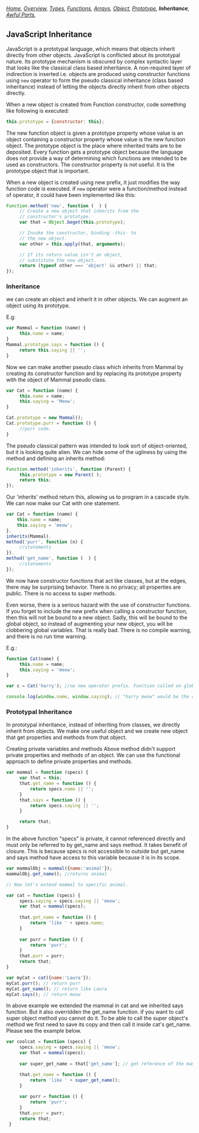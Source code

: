 ###### *[Home](https://tashbalrai.github.io)*, [Overview](/js/index.html), [Types](/js/types.html), [Functions](/js/functions.html), [Arrays](/js/arrays.html), [Object](/js/object.html), [Prototype](/js/proto.html), **Inheritance**, [Awful Parts](/js/awful.html),

## JavaScript Inheritance

JavaScript is a prototypal language, which means that objects inherit directly from other objects. JavaScript is conflicted about its prototypal nature. Its prototype mechanism is obscured by complex syntactic layer that looks like the classical class based inheritance. A non-required layer of indirection is inserted i.e. objects are produced using constructor functions using ```new``` operator to form the pseudo classical inheritance (class based inheritance) instead of letting the objects directly inherit from other objects directly.

When a new object is created from Function constructor, code something like following is executed:

```javascript
this.prototype = {constructor: this};
```

The new function object is given a prototype property whose value is an object containing a constructor property whose value is the new function object. The prototype object is the place where inherited traits are to be deposited. Every function gets a prototype object because the language does not provide a way of determining which functions are intended to be used as constructors. The constructor property is not useful. It is the prototype object that is important.

When a new object is created using new prefix, it just modifies the way function code is executed. if ```new``` operator were a function/method instead of operator, it could have been implemented like this:

```javascript
Function.method('new', function (  ) {
     // Create a new object that inherits from the
     // constructor's prototype.
     var that = Object.beget(this.prototype);

     // Invoke the constructor, binding -this- to
     // the new object.
     var other = this.apply(that, arguments);

     // If its return value isn't an object,
     // substitute the new object.
     return (typeof other === 'object' && other) || that;
});
```

### Inheritance
we can create an object and inherit it in other objects. We can augment an object using its prototype. 

E.g:
```javascript
var Mammal = function (name) {
     this.name = name;
}
Mammal.prototype.says = function () {
     return this.saying || '';
}
```

Now we can make another pseudo class which inherits from Mammal by creating its constructor function and by replacing its prototype property with the object of Mammal pseudo class.

```javascript
var Cat = function (name) {
     this.name = name;
     this.saying = 'Meow';
}

Cat.prototype = new Mammal();
Cat.prototype.purr = function () {
     //purr code.
}
```

The pseudo classical pattern was intended to look sort of object-oriented, but it is looking quite alien. We can hide some of the ugliness by using the method and defining an inherits method:

```javascript
Function.method('inherits', function (Parent) {
     this.prototype = new Parent( );
     return this;
});
```

Our 'inherits' method return this, allowing us to program in a cascade style. We can now make our Cat with one statement.

```javascript
var Cat = function (name) {
    this.name = name;
    this.saying = 'meow';
}.
inherits(Mammal).
method('purr', function (n) {
     //statements
}).
method('get_name', function (  ) {
     //statements
});
```

We now have constructor functions that act like classes, but at the edges, there may be surprising behavior. There is no privacy; all properties are public. There is no access to super methods.

Even worse, there is a serious hazard with the use of constructor functions. If you forget to include the new prefix when calling a constructor function, then this will not be bound to a new object. Sadly, this will be bound to the global object, so instead of augmenting your new object, you will be clobbering global variables. That is really bad. There is no compile warning, and there is no run time warning.

E.g.:
```javascript
function Cat(name) {
     this.name = name;
     this.saying = 'meow';
}

var c = Cat('harry'); //no new operator prefix. Function called on global object. this in function body refers to global object which in browsers is window.

console.log(window.name, window.saying); // "harry meow" would be the output
```

### Prototypal Inheritance
In prototypal inheritance, instead of inheriting from classes, we directly inherit from objects. We make one useful object and we create new object that get properties and methods from that object.

Creating private variables and methods
Above method didn't support private properties and methods of an object. We can use the functional approach to define private properties and methods.

```javascript
var mammal = function (specs) {
     var that = this;
     that.get_name = function () {
         return specs.name || '';
     }
     that.says = function () {
         return specs.saying || '';
     }

     return that;
}
```

In the above function "specs" is private, it cannot referenced directly and must only be referred to by get_name and says method. It takes benefit of closure. This is because specs is not accessible to outside but get_name and says method have access to this variable because it is in its scope.

```javascript
var mammalObj = mammal({name:'animal'});
mammalObj.get_name(); //returns animal

// Now let's extend mammal to specific animal.

var cat = function (specs) {
     specs.saying = specs.saying || 'meow';
     var that = mammal(specs);
    
     that.get_name = function () {
         return 'like ' + specs.name;
     }
    
     var purr = function () {
         return 'purr';
     }
     that.purr = purr;
     return that;
}

var myCat = cat({name:'Laura'});
myCat.purr(); // return purr
myCat.get_name(); // return like Laura
myCat.says(); // return meow
```

In above example we extended the mammal in cat and we inherited says function. But it also overridden the get_name function. if you want to call super object method you cannot do it. To be able to call the super object's method we first need to save its copy and then call it inside cat's get_name. Please see the example below.

```javascript
var coolcat = function (specs) {
     specs.saying = specs.saying || 'meow';
     var that = mammal(specs);
    
     var super_get_name = that['get_name']; // get reference of the mammal's get name and then override.

     that.get_name = function () {
         return 'like ' + super_get_name();
     }
    
     var purr = function () {
         return 'purr';
     }
     that.purr = purr;
     return that;
 }
 ```
